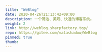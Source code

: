 ```yaml
---
title: "WeBlog"
date: 2020-04-26T21:13:42+09:00
description: 一个简洁、美观、快速的博客系统。
weight: 2
link: http://weblog.sharpfactory.top/
repo: https://gitee.com/vatashadow/WeBlog
pinned: true 
thumb: 
---
```

